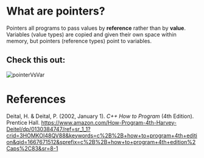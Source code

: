# What are pointers? 

Pointers all programs to pass values by **reference** rather than by **value**. Variables (value types) are copied and given their own space within memory, but pointers (reference types) point to variables. 

## Check this out: 
![pointerVsVar](https://user-images.githubusercontent.com/109105989/200147659-6a7634c8-f0dc-4d52-b7b9-03d6543eeb84.jpg)


# References 
Deital, H. & Deital, P. (2002, January 1). *C++ How to Program* (4th Edition). Prentice Hall. <https://www.amazon.com/How-Program-4th-Harvey-Deitel/dp/0130384747/ref=sr_1_1?crid=3HOMKOI48QV88&keywords=c%2B%2B+how+to+program+4th+edition&qid=1667671512&sprefix=c%2B%2B+how+to+program+4th+edition%2Caps%2C83&sr=8-1>   
